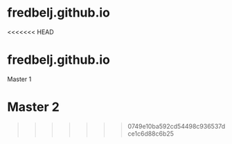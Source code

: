# fredbelj.github.io
<<<<<<< HEAD
# fredbelj.github.io

Master 1

Master 2
=======
>>>>>>> 0749e10ba592cd54498c936537dce1c6d88c6b25
